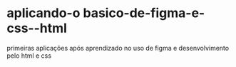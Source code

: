# aplicando-o basico-de-figma-e-css--html
 primeiras aplicações após aprendizado no uso de figma e desenvolvimento pelo html e css
